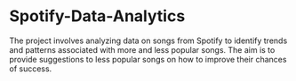 # Spotify-Data-Analytics
The project involves analyzing data on songs from Spotify to identify trends and patterns associated with more and less popular songs. The aim is to provide suggestions to less popular songs on how to improve their chances of success.

